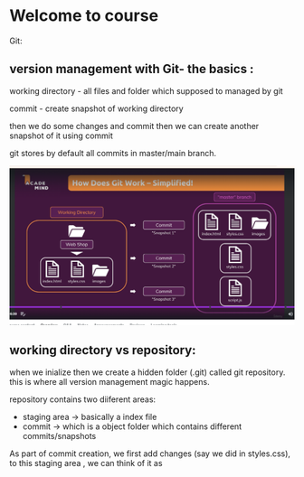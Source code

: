 # Welcome to course

Git:


## version management with Git- the basics :

working directory - all files and folder which supposed to managed by git

commit - create snapshot of working directory

then we do some changes and commit then we can create another snapshot of it using commit

git stores by default all commits in master/main branch.

![alt text](image.png)

## working directory vs repository:

when we inialize then we create a hidden folder (.git) called git repository. this is where all version management magic happens.

repository contains two diiferent areas:
- staging area -> basically a index file 
- commit -> which is a object folder which contains different commits/snapshots

As part of commit creation, we first add changes (say we did in styles.css), to this staging area , we can think of it as 

